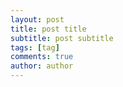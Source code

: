 ```yaml
---
layout: post
title: post title
subtitle: post subtitle
tags: [tag]
comments: true
author: author
---
```

